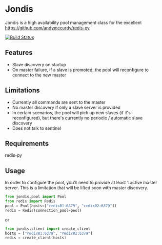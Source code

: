 # Jondis

Jondis is a high availability pool management class for the excellent https://github.com/andymccurdy/redis-py

[![Build Status](https://travis-ci.org/xiaogaozi/jondis.svg)](https://travis-ci.org/xiaogaozi/jondis)


## Features

* Slave discovery on startup
* On master failure, if a slave is promoted, the pool will reconfigure to connect to the new master


## Limitations

* Currently all commands are sent to the master
* No master discovery if only a slave server is provided
* In certain scenarios, the pool will pick up new slaves (if it's reconfigured), but
  there's currently no periodic / automatic slave discovery
* Does not talk to sentinel


## Requirements

redis-py


## Usage

In order to configure the pool, you'll need to provide at least 1 active master server.  This is a limitation that
will be lifted soon with master discovery.

```python
from jondis.pool import Pool
from redis import Redis
pool = Pool(hosts=["redis01:6379", "redis02:6379"])
redis = Redis(connection_pool=pool)
```

or

```python
from jondis.client import create_client
hosts = ["redis01:6379", "redis02:6379"]
redis = create_client(hosts)
```

